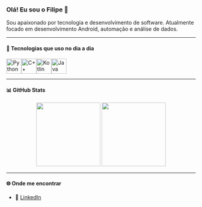 ### Olá! Eu sou o Filipe 👋

Sou apaixonado por tecnologia e desenvolvimento de software. Atualmente focado em desenvolvimento Android, automação e análise de dados.

---

#### 🚀 Tecnologias que uso no dia a dia

<div style="display: flex; align-items: center;">
  <img src="https://cdn.jsdelivr.net/gh/devicons/devicon/icons/python/python-original.svg" width="40" height="40" alt="Python"/>
  <img src="https://cdn.jsdelivr.net/gh/devicons/devicon/icons/cplusplus/cplusplus-original.svg" width="40" height="40" alt="C++"/>
  <img src="https://cdn.jsdelivr.net/gh/devicons/devicon/icons/kotlin/kotlin-original.svg" width="40" height="40" alt="Kotlin"/>
  <img src="https://cdn.jsdelivr.net/gh/devicons/devicon/icons/java/java-original.svg" width="40" height="40" alt="Java"/>
</div>

---

#### 📊 GitHub Stats

<div align="center">
  <img height="170" src="https://github-readme-stats.vercel.app/api?username=filipe381&show_icons=true&theme=tokyonight&hide=issues&count_private=true"/>
  <img height="170" src="https://github-readme-stats.vercel.app/api/top-langs/?username=filipe381&layout=compact&theme=tokyonight"/>
</div>

---

#### 🌐 Onde me encontrar
- 💼 [LinkedIn](www.linkedin.com/in/filipegama-softwareengineer)

<!-- Adicione uma badge de visitas se quiser -->
<!-- ![Profile Views](https://komarev.com/ghpvc/?username=filipe381&style=flat-square&color=blue) -->
